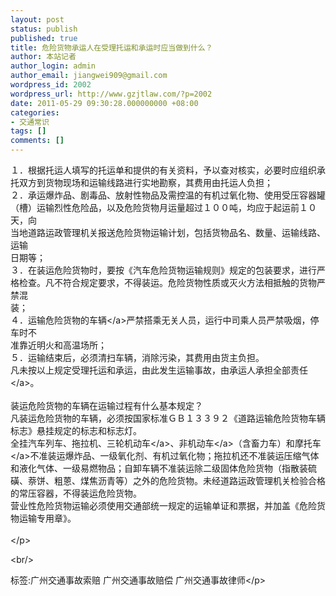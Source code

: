 ```yaml
---
layout: post
status: publish
published: true
title: 危险货物承运人在受理托运和承运时应当做到什么？
author: 本站记者
author_login: admin
author_email: jiangwei909@gmail.com
wordpress_id: 2002
wordpress_url: http://www.gzjtlaw.com/?p=2002
date: 2011-05-29 09:30:28.000000000 +08:00
categories:
- 交通常识
tags: []
comments: []
---
```

<p>１．根据托运人填写的托运单和提供的有关资料，予以查对核实，必要时应组织承<br>托双方到货物现场和运输线路进行实地勘察，其费用由托运人负担；<br> ２．承运爆炸品、剧毒品、放射性物品及需控温的有机过氧化物、使用受压容器罐<br>（槽）运输烈性危险品，以及危险货物月运量超过１００吨，均应于起运前１０天，向<br>当地道路运政管理机关报送危险货物运输计划，包括货物品名、数量、运输线路、运输<br>日期等；<br> ３．在装运危险货物时，要按《汽车危险货物运输规则》规定的包装要求，进行严<br>格检查。凡不符合规定要求，不得装运。危险货物性质或灭火方法相抵触的货物严禁混<br>装；<br> ４．运输危险货物的<a>车辆<&#47;a>严禁搭乘无关人员，运行中司乘人员严禁吸烟，停车时不<br>准靠近明火和高温场所；<br> ５．运输结束后，必须清扫车辆，消除污染，其费用由货主负担。<br> 凡未按以上规定受理托运和承运，由此发生运输事故，由承运人承担<a>全部责任<&#47;a>。<br> <br>装运危险货物的车辆在运输过程有什么基本规定？<br>凡装运危险货物的车辆，必须按国家标准ＧＢ１３３９２《道路运输危险货物车辆标志》悬挂规定的标志和标志灯。<br> 全挂汽车列车、拖拉机、三轮<a>机动车<&#47;a>、<a>非机动车<&#47;a>（含畜力车）和<a>摩托车<&#47;a>不准装运爆炸品、一级氧化剂、有机过氧化物；拖拉机还不准装运压缩气体和液化气体、一级易燃物品；自卸车辆不准装运除二级固体危险货物（指散装硫磺、萘饼、粗蒽、煤焦沥青等）之外的危险货物。未经道路运政管理机关检验合格的常压容器，不得装运危险货物。<br> 营业性危险货物运输必须使用交通部统一规定的运输单证和票据，并加盖《危险货物运输专用章》。<br><br><&#47;p><br&#47;><p>标签:广州交通事故索赔 广州交通事故赔偿 广州交通事故律师<&#47;p>
